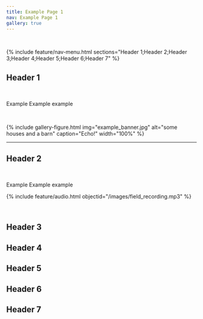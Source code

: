 ```yaml
---
title: Example Page 1
nav: Example Page 1
gallery: true
---
```


<br>

{% include feature/nav-menu.html sections="Header 1;Header 2;Header 3;Header 4;Header 5;Header 6;Header 7" %}

## Header 1

<br>

Example Example example

<br>

{% include gallery-figure.html img="example_banner.jpg" alt="some houses and a barn" caption="Echo!" width="100%" %}

<hr>

## Header 2

<br>

Example Example example

{% include feature/audio.html objectid="/images/field_recording.mp3" %}

<br>

## Header 3

## Header 4

## Header 5

## Header 6

## Header 7

